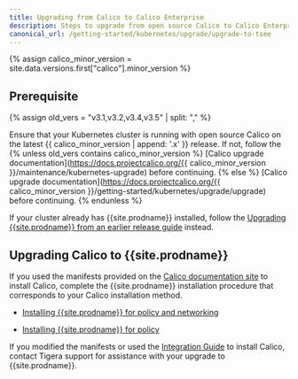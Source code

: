 ```yaml
---
title: Upgrading from Calico to Calico Enterprise
description: Steps to upgrade from open source Calico to Calico Enterprise.
canonical_url: /getting-started/kubernetes/upgrade/upgrade-to-tsee
---
```


{% assign calico_minor_version = site.data.versions.first["calico"].minor_version %}

## Prerequisite
{% assign old_vers = "v3.1,v3.2,v3.4,v3.5" | split: "," %}

Ensure that your Kubernetes cluster is running with open source Calico on the latest {{ calico_minor_version | append: '.x' }}
release. If not, follow the {% unless old_vers contains calico_minor_version %}
[Calico upgrade documentation](https://docs.projectcalico.org/{{ calico_minor_version }}/maintenance/kubernetes-upgrade) before continuing.
{% else %}
[Calico upgrade documentation](https://docs.projectcalico.org/{{ calico_minor_version }}/getting-started/kubernetes/upgrade/upgrade) before continuing.
{% endunless %}

If your cluster already has {{site.prodname}} installed, follow the [Upgrading {{site.prodname}} from an earlier release guide]({{site.baseurl}}/maintenance/kubernetes-upgrade-tsee)
instead.

## Upgrading Calico to {{site.prodname}}

If you used the manifests provided on the [Calico documentation site](https://docs.projectcalico.org/)
to install Calico, complete the {{site.prodname}} installation procedure that
corresponds to your Calico installation method.

- [Installing {{site.prodname}} for policy and networking]({{site.baseurl}}/reference/other-install-methods/kubernetes/installation/calico)

- [Installing {{site.prodname}} for policy]({{site.baseurl}}/reference/other-install-methods/kubernetes/installation/other)

If you modified the manifests or used the
[Integration Guide](https://docs.projectcalico.org/latest/getting-started/kubernetes/installation/integration)
to install Calico, contact Tigera support for assistance with your upgrade
to {{site.prodname}}.
